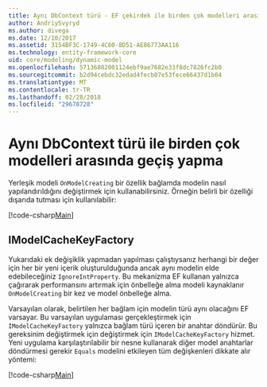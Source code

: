 ```yaml
---
title: Aynı DbContext türü - EF çekirdek ile birden çok modelleri arasında geçiş yapma
author: AndriySvyryd
ms.author: divega
ms.date: 12/10/2017
ms.assetid: 3154BF3C-1749-4C60-8D51-AE86773AA116
ms.technology: entity-framework-core
uid: core/modeling/dynamic-model
ms.openlocfilehash: 57136802001124ebf9ae7682e33f8dc7826fc2b0
ms.sourcegitcommit: b2d94cebdc32edad4fecb07e53fece66437d1b04
ms.translationtype: MT
ms.contentlocale: tr-TR
ms.lasthandoff: 02/28/2018
ms.locfileid: "29678728"
---
```

# <a name="alternating-between-multiple-models-with-the-same-dbcontext-type"></a>Aynı DbContext türü ile birden çok modelleri arasında geçiş yapma

Yerleşik modeli `OnModelCreating` bir özellik bağlamda modelin nasıl yapılandırıldığını değiştirmek için kullanabilirsiniz. Örneğin belirli bir özelliği dışarıda tutması için kullanılabilir:

[!code-csharp[Main](../../../samples/core/DynamicModel/DynamicContext.cs?name=Class)]

## <a name="imodelcachekeyfactory"></a>IModelCacheKeyFactory
Yukarıdaki ek değişiklik yapmadan yapılması çalıştıysanız herhangi bir değer için her bir yeni içerik oluşturulduğunda ancak aynı modelin elde edebileceğiniz `IgnoreIntProperty`. Bu mekanizma EF kullanan yalnızca çağırarak performansını artırmak için önbelleğe alma modeli kaynaklanır `OnModelCreating` bir kez ve model önbelleğe alma.

Varsayılan olarak, belirtilen her bağlam için modelin türü aynı olacağını EF varsayar. Bu varsayılan uygulaması gerçekleştirmek için `IModelCacheKeyFactory` yalnızca bağlam türü içeren bir anahtar döndürür. Bu gereksinim değiştirmek için değiştirmek için `IModelCacheKeyFactory` hizmet. Yeni uygulama karşılaştırılabilir bir nesne kullanarak diğer model anahtarlar döndürmesi gerekir `Equals` modelini etkileyen tüm değişkenleri dikkate alır yöntemi:

[!code-csharp[Main](../../../samples/core/DynamicModel/DynamicModelCacheKeyFactory.cs?name=Class)]
